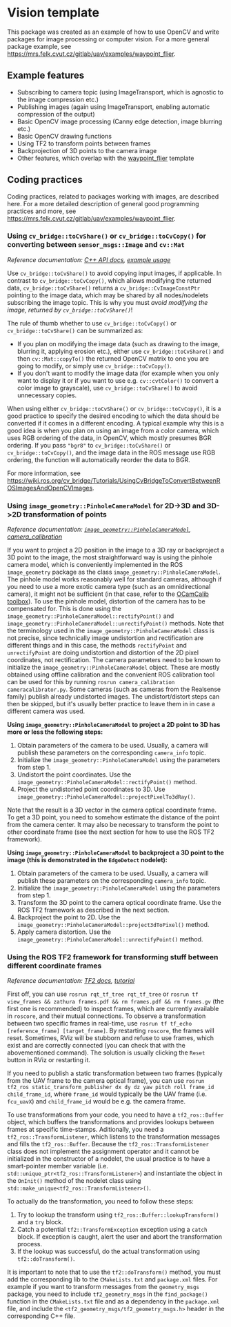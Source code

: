 # Vision template

This package was created as an example of how to use OpenCV and write packages for image processing or computer vision.
For a more general package example, see https://mrs.felk.cvut.cz/gitlab/uav/examples/waypoint_flier.

## Example features
* Subscribing to camera topic (using ImageTransport, which is agnostic to the image compression etc.)
* Publishing images (again using ImageTransport, enabling automatic compression of the output)
* Basic OpenCV image processing (Canny edge detection, image blurring etc.)
* Basic OpenCV drawing functions
* Using TF2 to transform points between frames
* Backprojection of 3D points to the camera image
* Other features, which overlap with the [waypoint_flier](https://mrs.felk.cvut.cz/gitlab/uav/examples/waypoint_flier) template

## Coding practices

Coding practices, related to packages working with images, are described here.
For a more detailed description of general good programming practices and more, see https://mrs.felk.cvut.cz/gitlab/uav/examples/waypoint_flier.

### Using `cv_bridge::toCvShare()` or `cv_bridge::toCvCopy()` for converting between `sensor_msgs::Image` and `cv::Mat`
*Reference documentation: [C++ API docs](http://docs.ros.org/melodic/api/cv_bridge/html/c++/), [example usage](https://wiki.ros.org/cv_bridge/Tutorials/UsingCvBridgeToConvertBetweenROSImagesAndOpenCVImages)*

Use `cv_bridge::toCvShare()` to avoid copying input images, if applicable.
In contrast to `cv_bridge::toCvCopy()`, which allows modifying the returned data, `cv_bridge::toCvShare()` returns a `cv_bridge::CvImageConstPtr` pointing to the image data, which may be shared by all nodes/nodelets subscribing the image topic.
This is why you must *avoid modifying the image, returned by `cv_bridge::toCvShare()`*!

The rule of thumb whether to use `cv_bridge::toCvCopy()` or `cv_bridge::toCvShare()` can be summarized as:
* If you plan on modifying the image data (such as drawing to the image, blurring it, applying erosion etc.), either use `cv_bridge::toCvShare()` and then `cv::Mat::copyTo()` the returned OpenCV matrix to one you are going to modify, or simply use `cv_bridge::toCvCopy()`.
* If you don't want to modify the image data (for example when you only want to display it or if you want to use e.g. `cv::cvtColor()` to convert a color image to grayscale), use `cv_bridge::toCvShare()` to avoid unnecessary copies.

When using either `cv_bridge::toCvShare()` or `cv_bridge::toCvCopy()`, it is a good practice to specify the desired encoding to which the data should be converted if it comes in a different encoding.
A typical example why this is a good idea is when you plan on using an image from a color camera, which uses RGB ordering of the data, in OpenCV, which mostly presumes BGR ordering.
If you pass `"bgr8"` to `cv_bridge::toCvShare()` or `cv_bridge::toCvCopy()`, and the image data in the ROS message use RGB ordering, the function will automatically reorder the data to BGR.

For more information, see https://wiki.ros.org/cv_bridge/Tutorials/UsingCvBridgeToConvertBetweenROSImagesAndOpenCVImages.

### Using `image_geometry::PinholeCameraModel` for 2D->3D and 3D->2D transformation of points
*Reference documentation: [`image_geometry::PinholeCameraModel`](http://docs.ros.org/api/image_geometry/html/c++/classimage__geometry_1_1PinholeCameraModel.html), [camera_calibration](https://wiki.ros.org/camera_calibration)*

If you want to project a 2D position in the image to a 3D ray or backproject a 3D point to the image, the most straightforward way is using the pinhole camera model, which is conveniently implemented in the ROS `image_geometry` package as the class `image_geometry::PinholeCameraModel`.
The pinhole model works reasonably well for standard cameras, although if you need to use a more exotic camera type (such as an omnidirectional camera), it might not be sufficient (in that case, refer to the [OCamCalib toolbox](https://sites.google.com/site/scarabotix/ocamcalib-toolbox)).
To use the pinhole model, distortion of the camera has to be compensated for.
This is done using the `image_geometry::PinholeCameraModel::rectifyPoint()` and `image_geometry::PinholeCameraModel::unrectifyPoint()` methods.
Note that the terminology used in the `image_geometry::PinholeCameraModel` class is not precise, since technically image undistortion and rectification are different things and in this case, the methods `rectifyPoint` and `unrectifyPoint` are doing undistortion and distortion of the 2D pixel coordinates, not rectification.
The camera parameters need to be known to initialize the `image_geometry::PinholeCameraModel` object.
These are mostly obtained using offline calibration and the convenient ROS calibration tool can be used for this by running `rosrun camera_calibration cameracalibrator.py`.
Some cameras (such as cameras from the Realsense family) publish already undistorted images.
The undistort/distort steps can then be skipped, but it's usually better practice to leave them in in case a different camera was used.

**Using `image_geometry::PinholeCameraModel` to project a 2D point to 3D has more or less the following steps:**
1) Obtain parameters of the camera to be used. Usually, a camera will publish these parameters on the corresponding `camera_info` topic.
2) Initialize the `image_geometry::PinholeCameraModel` using the parameters from step 1.
3) Undistort the point coordinates. Use the `image_geometry::PinholeCameraModel::rectifyPoint()` method.
4) Project the undistorted point coordinates to 3D. Use `image_geometry::PinholeCameraModel::projectPixelTo3dRay()`.

Note that the result is a 3D vector in the camera optical coordinate frame.
To get a 3D point, you need to somehow estimate the distance of the point from the camera center.
It may also be necessary to transform the point to other coordinate frame (see the next section for how to use the ROS TF2 framework).
 
**Using `image_geometry::PinholeCameraModel` to backproject a 3D point to the image (this is demonstrated in the `EdgeDetect` nodelet):**
1) Obtain parameters of the camera to be used. Usually, a camera will publish these parameters on the corresponding `camera_info` topic.
2) Initialize the `image_geometry::PinholeCameraModel` using the parameters from step 1.
2) Transform the 3D point to the camera optical coordinate frame. Use the ROS TF2 framework as described in the next section.
3) Backproject the point to 2D. Use the `image_geometry::PinholeCameraModel::project3dToPixel()` method.
4) Apply camera distortion. Use the `image_geometry::PinholeCameraModel::unrectifyPoint()` method.

### Using the ROS TF2 framework for transforming stuff between different coordinate frames
*Reference documentation: [TF2 docs](http://wiki.ros.org/tf2_ros), [tutorial](http://wiki.ros.org/tf2/Tutorials/Introduction%20to%20tf2)*

First off, you can use `rosrun rqt_tf_tree rqt_tf_tree` or `rosrun tf view_frames && zathura frames.pdf && rm frames.pdf && rm frames.gv` (the first one is recommended) to inspect frames, which are currently available in `roscore`, and their mutual connections.
To observe a transformation between two specific frames in real-time, use `rosrun tf tf_echo [reference_frame] [target_frame]`.
By restarting `roscore`, the frames will reset.
Sometimes, RViz will be stubborn and refuse to use frames, which exist and are correctly connected (you can check that with the abovementioned command).
The solution is usually clicking the `Reset` button in RViz or restarting it.

If you need to publish a static transformation between two frames (typically from the UAV frame to the camera optical frame), you can use `rosrun tf2_ros static_transform_publisher dx dy dz yaw pitch roll frame_id child_frame_id`, where `frame_id` would typically be the UAV frame (i.e. `fcu_uavX`) and  `child_frame_id` would be e.g. the camera frame.

To use transformations from your code, you need to have a `tf2_ros::Buffer` object, which buffers the transformations and provides lookups between frames at specific time-stamps.
Aditionally, you need a `tf2_ros::TransformListener`, which listens to the transformation messages and fills the `tf2_ros::Buffer`.
Because the `tf2_ros::TransformListener` class does not implement the assignment operator and it cannot be initialized in the constructor of a nodelet, the usual practice is to have a smart-pointer member variable (i.e. `std::unique_ptr<tf2_ros::TransformListener>`) and instantiate the object in the `OnInit()` method of the nodelet class using `std::make_unique<tf2_ros::TransformListener>()`.

To actually do the transformation, you need to follow these steps:
1) Try to lookup the transform using `tf2_ros::Buffer::lookupTransform()` and a `try` block.
2) Catch a potential `tf2::TransformException` exception using a `catch` block. If exception is caught, alert the user and abort the transformation process.
3) If the lookup was successful, do the actual transformation using `tf2::doTransform()`.

It is important to note that to use the `tf2::doTransform()` method, you must add the corresponding lib to the `CMakeLists.txt` and `package.xml` files.
For example if you want to transform messages from the `geometry_msgs` package, you need to include `tf2_geometry_msgs` in the `find_package()` function in the `CMakeLists.txt` file and as a dependency in the `package.xml` file, and include the `<tf2_geometry_msgs/tf2_geometry_msgs.h>` header in the corresponding C++ file.
